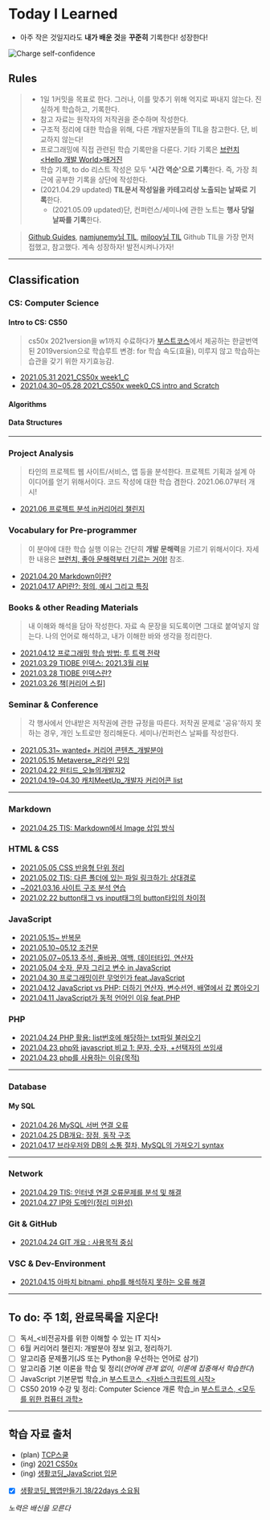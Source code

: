 # Today I Learned

* 아주 작은 것일지라도 **내가 배운 것**을 **꾸준히** 기록한다! 성장한다!

![Charge self-confidence](https://media.giphy.com/media/E72zBwfDfxRwLu5vbB/giphy.gif)

## Rules

> * 1일 1커밋을 목표로 한다. 그러나, 이를 맞추기 위해 억지로 짜내지 않는다. 진실하게 학습하고, 기록한다.
> * 참고 자료는 원작자의 저작권을 준수하며 작성한다. <!--(내용 언급이 아닌 링크 작성은 가능한것인지? 알아볼 것)-->
> * 구조적 정리에 대한 학습을 위해, 다른 개발자분들의 TIL을 참고한다. 단, 비교하지 않는다!
> * 프로그래밍에 직접 관련된 학습 기록만을 다룬다. 기타 기록은 [브런치 <Hello 개발 World>매거진](https://brunch.co.kr/magazine/this)
> * 학습 기록, to do 리스트 작성은 모두 **'시간 역순'으로 기록**한다. 즉, 가장 최근에 공부한 기록을 상단에 작성한다.
> * (2021.04.29 updated) **TIL문서 작성일을 카테고리상 노출되는 날짜로 기록**한다.
>   * (2021.05.09 updated)단, 컨퍼런스/세미나에 관한 노트는 **행사 당일 날짜를 기록**한다.

> [Github Guides](https://guides.github.com/features/mastering-markdown/), 
[namjunemy님 TIL](https://github.com/namjunemy/TIL#readme), [milooy님 TIL](https://github.com/milooy/TIL) Github TIL을 가장 먼저 접했고, 참고했다.
계속 성장하자! 발전시켜나가자!
----

## Classification

### CS: Computer Science

#### Intro to CS: CS50

> cs50x 2021version을 w1까지 수료하다가 [부스트코스](https://www.boostcourse.org/cs112)에서 제공하는 한글번역된 2019version으로 학습루트 변경: for 학습 속도(효율), 미루지 않고 학습하는 습관을 갖기 위한 자기효능감.

* [2021.05.31 2021_CS50x week1_C](https://github.com/ShinAhYoung21/TIL/blob/main/CS50x2021/CS50x_w1.md)
* [2021.04.30~05.28 2021_CS50x week0_CS intro and Scratch](https://github.com/ShinAhYoung21/TIL/blob/main/CS50x2021/CS50x_w0.md)

#### Algorithms

#### Data Structures
----

### Project Analysis

> 타인의 프로젝트 웹 사이트/서비스, 앱 등을 분석한다. 프로젝트 기획과 설계 아이디어를 얻기 위해서이다. 코드 작성에 대한 학습 겸한다.
> 2021.06.07부터 개시!
* [2021.06 프로젝트 분석 in커리어리 챌린지](https://github.com/ShinAhYoung21/TIL/blob/main/pjt_analysis/pjt_0_careerly.md)

### Vocabulary for Pre-programmer

> 이 분야에 대한 학습 실행 이유는 간단히 **개발 문해력**을 기르기 위해서이다. 자세한 내용은 [브런치, 좋아 문해력부터 기르는 거야!](https://brunch.co.kr/@writing-say/406) 참조.
* [2021.04.20 Markdown이란?](https://archive-shin.tistory.com/63?category=1198631)
* [2021.04.17 API란?: 정의, 예시 그리고 특징](https://archive-shin.tistory.com/60?category=1198631)

### Books & other Reading Materials

> 내 이해와 해석을 담아 작성한다.
> 자료 속 문장을 되도록이면 그대로 붙여넣지 않는다. 나의 언어로 해석하고, 내가 이해한 바와 생각을 정리한다.
* [2021.04.12 프로그래밍 학습 방법: 투 트랙 전략](https://archive-shin.tistory.com/53?category=1191336)
* [2021.03.29 TIOBE 인덱스: 2021.3월 리뷰](https://archive-shin.tistory.com/42?category=1187104)
* [2021.03.28 TIOBE 인덱스란?](https://archive-shin.tistory.com/40?category=1187104)
* [2021.03.26 책[커리어 스킬]](https://archive-shin.tistory.com/36?category=1186925)

### Seminar & Conference

> 각 행사에서 안내받은 저작권에 관한 규정을 따른다.
> 저작권 문제로 '공유'하지 못하는 경우, 개인 노트로만 정리해둔다.
> 세미나/컨퍼런스 날짜를 작성한다.
* [2021.05.31~ wanted+ 커리어 콘텐츠_개발분야](https://github.com/ShinAhYoung21/TIL/blob/main/Seminar/wanted+_dev.md)
* [2021.05.15 Metaverse_온라인 모임](https://github.com/ShinAhYoung21/TIL/blob/main/Seminar/Metaverse_meeting1.md)
* [2021.04.22 원티드_오늘의개발자2](https://github.com/ShinAhYoung21/TIL/blob/main/Seminar/WantedToday.md)
* [2021.04.19~04.30 캐치MeetUp_개발자 커리어콘 list](https://github.com/ShinAhYoung21/TIL/blob/main/Seminar/CatchCareer.md)
----

### Markdown

* [2021.04.25 TIS: Markdown에서 Image 삽입 방식](https://github.com/ShinAhYoung21/TIL/blob/main/Markdown/md_1.md)

### HTML & CSS

* [2021.05.05 CSS 반응형 단위 정리](https://github.com/ShinAhYoung21/TIL/blob/main/HTML&CSS/css_1_resp.md)
* [2021.05.02 TIS: 다른 폴더에 있는 파일 링크하기: 상대경로](https://github.com/ShinAhYoung21/TIL/blob/main/HTML&CSS/html_1_path.md)
* [~2021.03.16 사이트 구조 분석 연습](https://archive-shin.tistory.com/category/TIL:%20practices/%EC%82%AC%EC%9D%B4%ED%8A%B8%20%EB%B6%84%EC%84%9D?page=1)
* [2021.02.22 button태그 vs input태그의 button타입의 차이점](https://archive-shin.tistory.com/8?category=1193426)

### JavaScript

* [2021.05.15~ 반복문](https://github.com/ShinAhYoung21/TIL/blob/main/JS/js_5_loop.md)
* [2021.05.10~05.12 조건문](https://github.com/ShinAhYoung21/TIL/blob/main/JS/js_4_cond.md)
* [2021.05.07~05.13 주석, 줄바꿈, 여백, 데이터타입, 연산자](https://github.com/ShinAhYoung21/TIL/blob/main/JS/js_3_commentToOperator.md)
* [2021.05.04 숫자, 문자 그리고 변수 in JavaScript](https://github.com/ShinAhYoung21/TIL/blob/main/JS/js_2_numToVar.md)
* [2021.04.30 프로그래밍이란 무엇인가 feat.JavaScript](https://github.com/ShinAhYoung21/TIL/blob/main/JS/js_1.md)
* [2021.04.12 JavaScript vs PHP: 더하기 연산자, 변수선언, 배열에서 값 뽑아오기](https://archive-shin.tistory.com/52?category=1193427)
* [2021.04.11 JavaScript가 동적 언어인 이유 feat.PHP](https://archive-shin.tistory.com/51?category=1193427)

### PHP

* [2021.04.24 PHP 활용: list번호에 해당하는 txt파일 불러오기](https://github.com/ShinAhYoung21/TIL/blob/main/PHP/php_3.md)
* [2021.04.23 php와 javascript 비교 1: 문자, 숫자, +선택자의 쓰임새](https://github.com/ShinAhYoung21/TIL/blob/main/PHP/php_2.md)
* [2021.04.23 php를 사용하는 이유(목적)](https://github.com/ShinAhYoung21/TIL/blob/main/PHP/php_1.md)
----
### Database

#### My SQL

* [2021.04.26 MySQL 서버 연결 오류](https://github.com/ShinAhYoung21/TIL/blob/main/DB/error_1.md)
* [2021.04.25 DB개요: 장점, 동작 구조](https://github.com/ShinAhYoung21/TIL/blob/main/DB/db_1.md)
* [2021.04.17 브라우저와 DB의 소통 절차, MySQL의 가져오기 syntax](https://archive-shin.tistory.com/59?category=1198036)
----
### Network

* [2021.04.29 TIS: 인터넷 연결 오류문제를 분석 및 해결](https://github.com/ShinAhYoung21/TIL/blob/main/Network/nw_2.md)
* [2021.04.27 IP와 도메인(정리 미완성)](https://github.com/ShinAhYoung21/TIL/blob/main/Network/nw_1.md)

### Git & GitHub

* [2021.04.24 GIT 개요 : 사용목적 중심](https://github.com/ShinAhYoung21/TIL/blob/main/GIT_GitHub/git_1.md)

### VSC & Dev-Environment

* [2021.04.15 아파치 bitnami, php를 해석하지 못하는 오류 해결](https://archive-shin.tistory.com/57?category=1197772)
----

## To do: 주 1회, 완료목록을 지운다!

- [ ] 독서_<비전공자를 위한 이해할 수 있는 IT 지식>
- [ ] 6월 커리어리 챌린지: 개발분야 정보 읽고, 정리하기.
- [ ] 알고리즘 문제풀기(JS 또는 Python을 우선하는 언어로 삼기)
- [ ] 알고리즘 기본 이론을 학습 및 정리(*언어에 관계 없이, 이론에 집중해서 학습한다*)
- [ ] JavaScript 기본문법 학습_in [부스트코스, <자바스크립트의 시작>](https://www.boostcourse.org/cs124)
- [ ] CS50 2019 수강 및 정리: Computer Science 개론 학습_in [부스트코스, <모두를 위한 컴퓨터 과학>](https://www.boostcourse.org/cs112)
----

## 학습 자료 출처

* (plan) [TCP스쿨](http://tcpschool.com/)
* (ing) [2021 CS50x](https://cs50.harvard.edu/x/2021/)
* (ing) [생활코딩_JavaScript 입문](https://youtube.com/playlist?list=PLuHgQVnccGMA4uSig3hCjl7wTDeyIeZVU)
* [X] [생활코딩_웹앱만들기](https://youtube.com/playlist?list=PLuHgQVnccGMAE4Sn_SYvMw5-qEADJcU-X)_[18/22days 소요됨](https://github.com/ShinAhYoung21/TIL/blob/main/goal_result/webApp.md)


*노력은 배신을 모른다*
